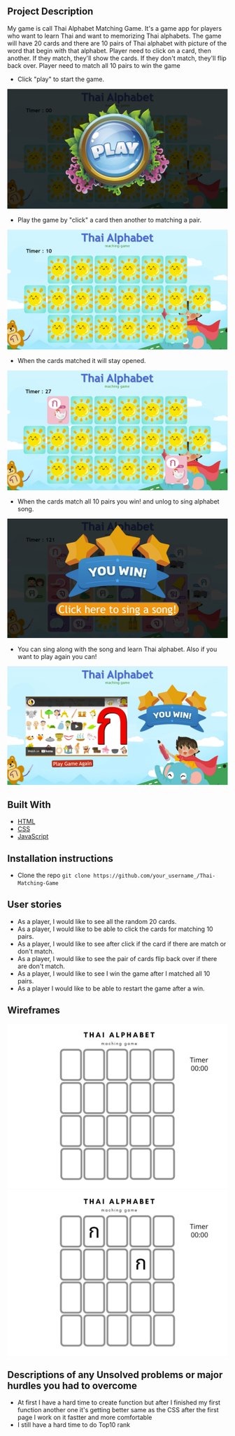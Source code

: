  ## Project Description
 My game is call Thai Alphabet Matching Game. It's a game app for players who want to learn Thai and want to memorizing Thai alphabets. The game will have 20 cards and there are 10 pairs of Thai alphabet with picture of the word that begin with that alphabet. Player need to click on a card, then another. If they match, they'll show the cards. If they don't match, they'll flip back over. Player need to match all 10 pairs to win the game

 - Click "play" to start the game.

![pic1](snipgame/start.png)

- Play the game by "click" a card then another to matching a pair.

![pic2](snipgame/game1.png)

- When the cards matched it will stay opened.

![pic3](snipgame/game2.png)

- When the cards match all 10 pairs you win! and unlog to sing alphabet song.

![pic4](snipgame/win.png)

- You can sing along with the song and learn Thai alphabet. Also if you want to play again you can! 

![pic5](snipgame/vdo.png)

## Built With
- [HTML](#html)
- [CSS](#css)
- [JavaScript](#javascript)

## Installation instructions

- Clone the repo
`git clone https://github.com/your_username_/Thai-Matching-Game`

## User stories

- As a player, I would like to see all the random 20 cards.
- As a player, I would like to be able to click the cards for matching 10 pairs.
- As a player, I would like to see after click if the card if there are match or don't match.
- As a player, I would like to see the pair of cards flip back over if there are don't match.
- As a player, I would like to see I win the game after I matched all 10 pairs.
- As a player I would like to be able to restart the game after a win.

## Wireframes
![Getting Started](snipgame/wireframes1.jfif)
![Getting Started](snipgame/wireframes2.jfif)

 ## Descriptions of any Unsolved problems or major hurdles you had to overcome

 - At first I have a hard time to create function but after I finished my first function another one it's getting better same as the CSS after the first page I work on it fastter and more comfortable  
 - I still have a hard time to do Top10 rank